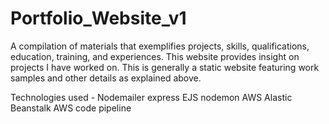 # Portfolio_Website_v1

A compilation of materials that exemplifies projects, skills, qualifications, education, training, and experiences.
This website provides insight on projects I have worked on. This is generally a static website featuring work samples
and other details as explained above. 

Technologies used -
Nodemailer
express
EJS
nodemon
AWS Alastic Beanstalk
AWS code pipeline

